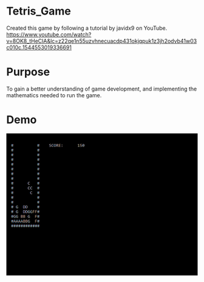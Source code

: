 # Tetris_Game
Created this game by following a tutorial by javidx9 on YouTube. https://www.youtube.com/watch?v=8OK8_tHeCIA&lc=z22qe1n55uzvhnecuacdp431okjqpuk1z3jh2odvb41w03c010c.1544553019336691

# Purpose
To gain a better understanding of game development, and implementing the mathematics needed to run the game.

# Demo

![](tetris.gif)
